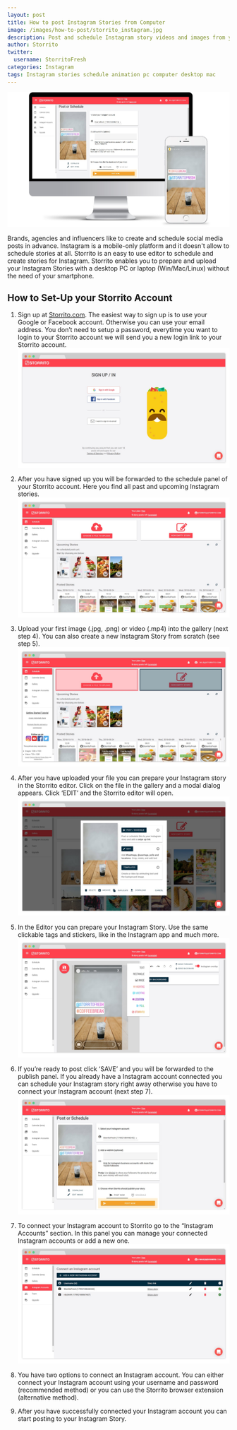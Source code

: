 ```yaml
---
layout: post
title: How to post Instagram Stories from Computer
image: /images/how-to-post/storrito_instagram.jpg
description: Post and schedule Instagram story videos and images from your computer.
author: Storrito
twitter:
  username: StorritoFresh
categories: Instagram
tags: Instagram stories schedule animation pc computer desktop mac
---
```


![How to post](/images/how-to-post/storrito_instagram.jpg "Storrito Schedule")

Brands, agencies and influencers like to create and schedule social media posts in advance. Instagram is a mobile-only platform and it doesn't allow to schedule stories at all. Storrito is an easy to use editor to schedule and create stories for Instagram. Storrito enables you to prepare and upload your Instagram Stories with a desktop PC or laptop (Win/Mac/Linux) without the need of your smartphone.

<!--more-->
## How to Set-Up your Storrito Account

1. Sign up at [Storrito.com](https://app.storrito.com). The easiest way to sign up is to use your Google or Facebook account. Otherwise you can use your email address. You don’t need to setup a password, everytime you want to login to your Storrito account we will send you a new login link to your Storrito account. ![How to post](/images/how-to-post/login.jpg "Storrito Platform Login Panel")

2. After you have signed up you will be forwarded to the schedule panel of your Storrito account. Here you find all past and upcoming Instagram stories.![How to post](/images/how-to-post/schedule.jpg "Storrito Schedule")

3. Upload your first image (.jpg, .png) or video (.mp4) into the gallery (next step 4). You can also create a new Instagram Story from scratch (see step 5).![How to post](/images/how-to-post/upload.jpg "Storrito Schedule")

4. After you have uploaded your file you can prepare your Instagram story in the Storrito editor. Click on the file in the gallery and a modal dialog appears. Click ‘EDIT’ and the Storrito editor will open.![How to post](/images/how-to-post/modal1.jpg "Storrito Schedule")

5. In the Editor you can prepare your Instagram Story. Use the same clickable tags and stickers, like in the Instagram app and much more.![How to post](/images/how-to-post/editor.jpg "Storrito Schedule")

6. If you’re ready to post click ‘SAVE’ and you will be forwarded to the publish panel. If you already have a Instagram account connected you can schedule your Instagram story right away otherwise you have to connect your Instagram account (next step 7).![How to post](/images/how-to-post/publish.jpg "Storrito Schedule")

7. To connect your Instagram account to Storrito go to the “Instagram Accounts” section. In this panel you can manage your connected Instagram accounts or add a new one.![How to post](/images/how-to-post/list.jpg "Storrito Schedule")

8. You have two options to connect an Instagram account. You can either connect your Instagram account using your username and password (recommended method) or you can use the Storrito browser extension (alternative method).

9. After you have successfully connected your Instagram account you can start posting to your Instagram Story.
